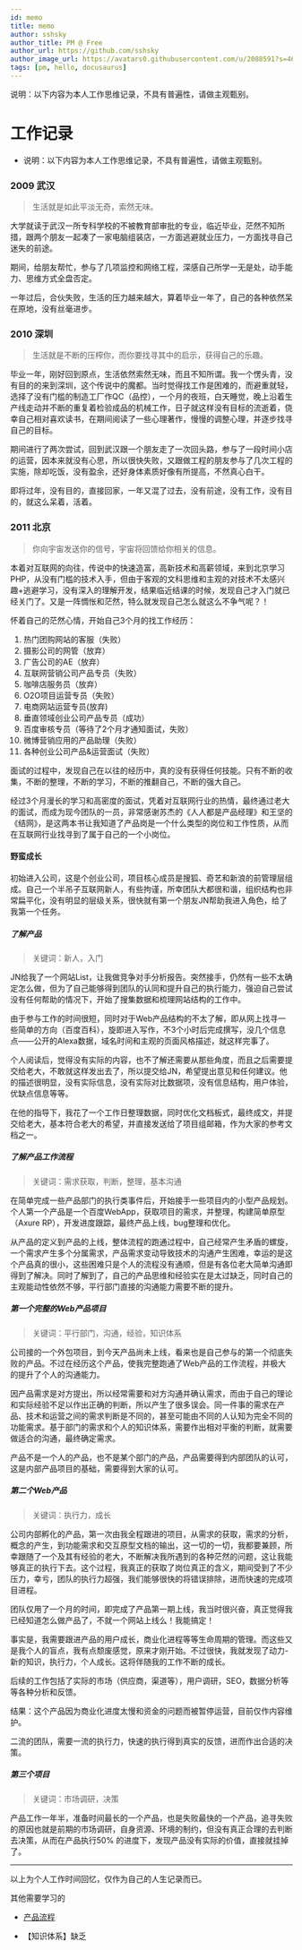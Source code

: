 ```yaml
---
id: memo
title: memo
author: sshsky
author_title: PM @ Free
author_url: https://github.com/sshsky
author_image_url: https://avatars0.githubusercontent.com/u/2088591?s=460&v=4
tags: [pm, hello, docusaurus]
---
```


说明：以下内容为本人工作思维记录，不具有普遍性，请做主观甄别。

<!--truncate-->

工作记录
===

* 说明：以下内容为本人工作思维记录，不具有普遍性，请做主观甄别。

### 2009 武汉
> 生活就是如此平淡无奇，索然无味。

 大学就读于武汉一所专科学校的不被教育部审批的专业，临近毕业，茫然不知所措，跟两个朋友一起凑了一家电脑组装店，一方面逃避就业压力，一方面找寻自己迷失的前途。
 
 期间，给朋友帮忙，参与了几项监控和网络工程，深感自己所学一无是处，动手能力、思维方式全盘否定。
 
  一年过后，合伙失败，生活的压力越来越大，算着毕业一年了，自己的各种依然呆在原地，没有丝毫进步。
 
### 2010 深圳

> 生活就是不断的压榨你，而你要找寻其中的启示，获得自己的乐趣。
  
  毕业一年，刚好回到原点，生活依然索然无味，而且不知所谓。我一个愣头青，没有目的的来到深圳，这个传说中的魔都。当时觉得找工作是困难的，而避重就轻，选择了没有门槛的制造工厂作QC（品控），一个月的夜班，白天睡觉，晚上沿着生产线走动并不断的重复着检验成品的机械工作，日子就这样没有目标的流逝着，侥幸自己相对喜欢读书，在期间阅读了一些心理著作，慢慢的调整心理，并逐步找寻自己的目标。
  
  期间进行了两次尝试，回到武汉跟一个朋友走了一次回头路，参与了一段时间小店的运营，因本来就没有心思，所以很快失败，又跟做工程的朋友参与了几次工程的实施，除却吃饭，没有盈余，还好身体素质好像有所提高，不然真心白干。
  
  即将过年，没有目的，直接回家，一年又混了过去，没有前途，没有工作，没有目的，就这么呆着，活着。
  
### 2011 北京

> 你向宇宙发送你的信号，宇宙将回馈给你相关的信息。

本着对互联网的向往，传说中的快速造富，高新技术和高薪领域，来到北京学习PHP，从没有门槛的技术入手，但由于客观的文科思维和主观的对技术不太感兴趣+逃避学习，没有深入的理解开发，结果临近结课的时候，发现自己才入门就已经关门了。又是一阵惆怅和茫然，特么就发现自己怎么就这么不争气呢？！

怀着自己的茫然心情，开始自己3个月的找工作经历：

1. 热门团购网站的客服（失败）
2. 摄影公司的网管（放弃）
3. 广告公司的AE（放弃）
4. 互联网营销公司产品专员（失败）
5. 咖啡店服务员（放弃）
6. O2O项目运营专员（失败）
7. 电商网站运营专员(放弃)
8. 垂直领域创业公司产品专员（成功）
9. 百度审核专员（等待了2个月才通知面试，失败）
10. 微博营销应用的产品助理（失败）
11. 各种创业公司产品&运营面试（失败）

面试的过程中，发现自己在以往的经历中，真的没有获得任何技能。只有不断的收集，不断的整理，不断的学习，不断的推翻自己，不断的强大自己。

经过3个月漫长的学习和高密度的面试，凭着对互联网行业的热情，最终通过老大的面试，而成为现今团队的一员，非常感谢苏杰的《人人都是产品经理》和王坚的《结网》，是这两本书让我知道了产品岗是一个什么类型的岗位和工作性质，从而在互联网行业找寻到了属于自己的一个小岗位。

#### 野蛮成长

初始进入公司，这是个创业公司，项目核心成员是搜狐、奇艺和新浪的前管理层组成。自己一个半吊子互联网新人，有些拘谨，所幸团队大都很和谐，组织结构也非常扁平化，没有明显的层级关系，很快就有第一个朋友JN帮助我进入角色，给了我第一个任务。

##### 了解产品

> 关键词：新人，入门

JN给我了一个网站List，让我做竞争对手分析报告。突然接手，仍然有一些不太确定怎么做，但为了自己能够得到团队的认同和提升自己的执行能力，强迫自己尝试没有任何帮助的情况下，开始了搜集数据和梳理网站结构的工作中。

由于参与工作的时间很短，同时对于Web产品结构的不太了解，即从网上找寻一些简单的方向（百度百科），旋即进入写作，不3个小时后完成撰写，没几个信息点——公开的Alexa数据，域名时间和主观的页面风格描述，就这样完事了。

个人阅读后，觉得没有实际的内容，也不了解还需要从那些角度，而且之后需要提交给老大，不敢就这样发出去了，所以提交给JN，希望提出意见和任何建议。他的描述很明显，没有实际信息，没有实际对比数据项，没有信息结构，用户体验，优缺点信息等等。 

在他的指导下，我花了一个工作日整理数据，同时优化文档板式，最终成文，并提交给老大，基本符合老大的希望，并直接发送给了项目组邮箱，作为大家的参考文档之一。

##### 了解产品工作流程

> 关键词：需求获取，判断，整理，基本沟通

在简单完成一些产品部门的执行类事件后，开始接手一些项目内的小型产品规划。个人第一个产品是一个百度WebApp，获取项目的需求，并整理，构建简单原型（Axure RP），开发进度跟踪，最终产品上线，bug整理和优化。

从产品的定义到产品的上线，整体流程的跑通过程中，自己经常产生矛盾的螺旋，一个需求产生多个分属需求，产品需求变动导致技术的沟通产生困难，幸运的是这个产品真的很小，这些困难只是个人的流程没有通顺，但是有各位老大简单沟通即得到了解决。同时了解到了，自己的产品思维和经验实在是太过缺乏，同时自己的主观能动性依然不够，平行部门直接的沟通能力需要不断的提升。

##### 第一个完整的Web产品项目

> 关键词：平行部门，沟通，经验，知识体系

公司接的一个外包项目，到今天产品尚未上线，看来也是自己参与的第一个彻底失败的产品。不过在经历这个产品，使我完整跑通了Web产品的工作流程，并极大的提升了个人的沟通能力。

因产品需求是对方提出，所以经常需要和对方沟通并确认需求，而由于自己的理论和实际经验不足以作出正确的判断，所以产生了很多误会。同一件事的需求在产品、技术和运营之间的需求判断是不同的，甚至可能由不同的人认知为完全不同的功能需求。基于部门的需求和个人的知识体系，需要作出相对平衡的判断，就需要做适合的沟通，最终确定需求。

产品不是一个人的产品，也不是某个部门的产品，产品需要得到内部团队的认可，这是内部产品项目的基础，需要得到大家的认可。

##### 第二个Web产品

> 关键词：执行力，成长

公司内部孵化的产品，第一次由我全程跟进的项目，从需求的获取，需求的分析，概念的产生，到功能需求和交互原型文档的输出，这一切的一切，我都要兼顾，所幸跟随了一个及其有经验的老大，不断解决我所遇到的各种茫然的问题，这让我能够真正的执行下去。这个过程，我真正的获取了岗位真正的含义，期间受到了不少压力，幸亏，团队的执行力超强，我们能够很快的将错误排除，进而快速的完成项目进程。

团队仅用了一个月的时间，即完成了产品第一期上线，我当时很兴奋，真正觉得我已经知道怎么做产品了，不就一个网站上线么！我能搞定！

事实是，我需要跟进产品的用户成长，商业化进程等等生命周期的管理。而这些又是我个人的盲点，我有点颓废感觉，原来才刚开始。不过很快，我就发现了动力-新的知识，执行力，个人成长。这将伴随我的工作不断的成长。

后续的工作包括了实际的市场（供应商，渠道等），用户调研，SEO，数据分析等等各种分析和反馈。

结果：这个产品因为商业化进度太慢和资金的问题而被暂停运营，目前仅作内容维护。

二流的团队，需要一流的执行力，快速的执行得到真实的反馈，进而作出合适的决策。

##### 第三个项目

> 关键词：市场调研，决策

产品工作一年半，准备时间最长的一个产品，也是失败最快的一个产品，追寻失败的原因也就是前期的市场调研，自身资源、环境的制约，但没有真正合理的去判断去决策，从而在产品执行50% 的进度下，发现产品没有实际的价值，直接就挂掉了。

***

以上为个人工作时间回忆，仅作为自己的人生记录而已。

其他需要学习的

* [产品流程](http://www.douban.com/note/259486657/)

* 【知识体系】缺乏


